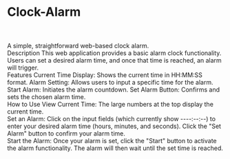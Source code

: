 ﻿# Clock-Alarm
<br>
<br>
A simple, straightforward web-based clock alarm.
<br>
Description
This web application provides a basic alarm clock functionality. Users can set a desired alarm time, and once that time is reached, an alarm will trigger.
<br>
Features
  Current Time Display: Shows the current time in HH:MM:SS format.
 Alarm Setting: Allows users to input a specific time for the alarm.
  Start Alarm: Initiates the alarm countdown.
  Set Alarm Button: Confirms and sets the chosen alarm time.
  <br>
How to Use
   View Current Time: The large numbers at the top display the current time.
   <br>
   Set an Alarm:
   Click on the input fields (which currently show ----:--:--) to enter your desired alarm time (hours, minutes, and seconds).
     Click the "Set Alarm" button to confirm your alarm time.
     <br>
   Start the Alarm:
    Once your alarm is set, click the "Start" button to activate the alarm functionality.
     The alarm will then wait until the set time is reached.
